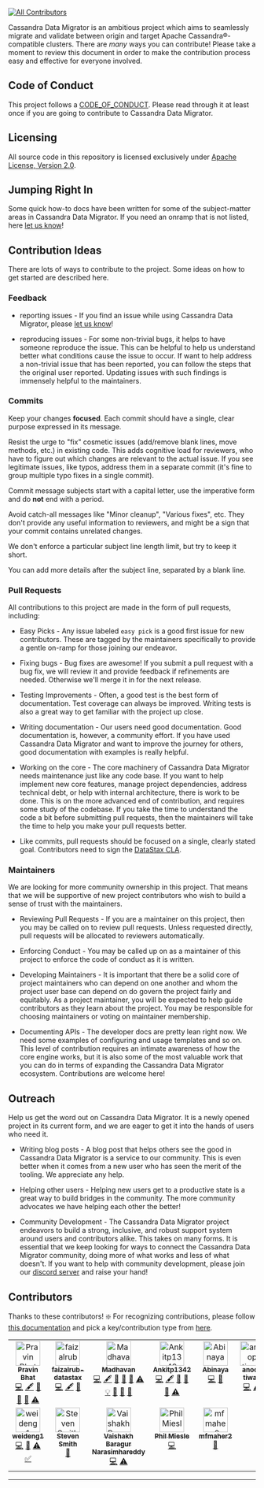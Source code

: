 [![All Contributors](https://img.shields.io/github/all-contributors/datastax/cassandra-data-migrator?color=ee8449&style=flat-square)](#contributors)

Cassandra Data Migrator is an ambitious project which aims to seamlessly migrate and validate between origin and target Apache Cassandra®-compatible clusters. There are *many* ways you can contribute! Please take a moment to review this document
in order to make the contribution process easy and effective for everyone involved.

## Code of Conduct

This project follows a [CODE_OF_CONDUCT](./CODE_OF_CONDUCT.md). Please read
through it at least once if you are going to contribute to Cassandra Data Migrator.

## Licensing

All source code in this repository is licensed exclusively under
[Apache License, Version 2.0](http://www.apache.org/licenses/LICENSE-2.0).

## Jumping Right In

Some quick how-to docs have been written for some of the subject-matter
areas in Cassandra Data Migrator. If you need an onramp that is not listed, here [let us know](https://github.com/datastax/cassandra-data-migrator/issues/new)!

## Contribution Ideas

There are lots of ways to contribute to the project. Some ideas on how to
get started are described here.

### Feedback

- reporting issues - If you find an issue while using Cassandra Data Migrator, please [let us know](https://github.com/datastax/cassandra-data-migrator/issues/new)!

- reproducing issues - For some non-trivial bugs, it helps to have someone reproduce the issue.
  This can be helpful to help us understand better what conditions cause the issue to occur. If want to help
  address a non-trivial issue that has been reported, you can follow the steps that the original user
  reported. Updating issues with such findings is immensely helpful to the maintainers.

### Commits

Keep your changes **focused**. Each commit should have a single, clear purpose expressed in its 
message.

Resist the urge to "fix" cosmetic issues (add/remove blank lines, move methods, etc.) in existing
code. This adds cognitive load for reviewers, who have to figure out which changes are relevant to
the actual issue. If you see legitimate issues, like typos, address them in a separate commit (it's
fine to group multiple typo fixes in a single commit).

Commit message subjects start with a capital letter, use the imperative form and do **not** end
with a period.

Avoid catch-all messages like "Minor cleanup", "Various fixes", etc. They don't provide any useful
information to reviewers, and might be a sign that your commit contains unrelated changes.

We don't enforce a particular subject line length limit, but try to keep it short.

You can add more details after the subject line, separated by a blank line.

### Pull Requests

All contributions to this project are made in the form of pull requests, including:

- Easy Picks - Any issue labeled `easy pick` is a good first issue for new contributors. These are tagged
  by the maintainers specifically to provide a gentle on-ramp for those joining our endeavor.

- Fixing bugs - Bug fixes are awesome! If you submit a pull request with a bug fix, we will review it
  and provide feedback if refinements are needed. Otherwise we'll merge it in for the next release.

- Testing Improvements - Often, a good test is the best form of documentation. Test coverage can always
  be improved. Writing tests is also a great way to get familiar with the project up close.

- Writing documentation - Our users need good documentation. Good documentation is, however, a community
  effort. If you have used Cassandra Data Migrator and want to improve the journey for others, good documentation
  with examples is really helpful.

- Working on the core - The core machinery of Cassandra Data Migrator needs maintenance just like any code base. If you
  want to help implement new core features, manage project dependencies, address technical debt, or help
  with internal architecture, there is work to be done. This is on the more advanced end of contribution,
  and requires some study of the codebase. If you take the time to understand the code a bit before submitting
  pull requests, then the maintainers will take the time to help you make your pull requests better.

- Like commits, pull requests should be focused on a single, clearly stated goal.
  Contributors need to sign the [DataStax CLA](https://cla.datastax.com/).

### Maintainers

We are looking for more community ownership in this project. That means that we will be supportive of
new project contributors who wish to build a sense of trust with the maintainers.

- Reviewing Pull Requests - If you are a maintainer on this project, then
  you may be called on to review pull requests. Unless requested directly,
  pull requests will be allocated to reviewers automatically.

- Enforcing Conduct - You may be called up on as a maintainer of this
  project to enforce the code of conduct as it is written.

- Developing Maintainers - It is important that there be a solid core of
  project maintainers who can depend on one another and whom the project
  user base can depend on do govern the project fairly and equitably. As a
  project maintainer, you will be expected to help guide contributors as
  they learn about the project. You may be responsible for choosing
  maintainers or voting on maintainer membership.

- Documenting APIs - The developer docs are pretty lean right now. We need
  some examples of configuring and usage templates and so on. This level of 
  contribution requires an intimate awareness of how the core engine works, 
  but it is also some of the most valuable work that you can do in terms of 
  expanding the Cassandra Data Migrator ecosystem. Contributions are welcome here!


## Outreach

Help us get the word out on Cassandra Data Migrator. It is a newly opened project in its current form, and we
are eager to get it into the hands of users who need it.

- Writing blog posts - A blog post that helps others see the good in
  Cassandra Data Migrator is a service to our community. This is even better when it
  comes from a new user who has seen the merit of the tooling. We
  appreciate any help.

- Helping other users - Helping new users get to a productive state is a
  great way to build bridges in the community. The more community
  advocates we have helping each other the better!

- Community Development - The Cassandra Data Migrator project endeavors to build a
  strong, inclusive, and robust support system around users and
  contributors alike. This takes on many forms. It is essential that we
  keep looking for ways to connect the Cassandra Data Migrator community, doing more of
  what works and less of what doesn't. If you want to help with community
  development, please join our
  [discord server](https://bit.ly/cassandra-workshop) and raise your hand!

## Contributors
Thanks to these contributors! :sparkle:
For recognizing contributions, please follow [this documentation](https://allcontributors.org/docs/en/bot/usage) and pick a key/contribution type from [here](https://allcontributors.org/docs/en/emoji-key).

<!-- ALL-CONTRIBUTORS-LIST:START - Do not remove or modify this section -->
<!-- prettier-ignore-start -->
<!-- markdownlint-disable -->
<table>
  <tbody>
    <tr>
      <td align="center" valign="top" width="16.66%"><a href="https://github.com/pravinbhat"><img src="https://avatars.githubusercontent.com/u/2746469?v=4?s=50" width="50px;" alt="Pravin Bhat"/><br /><sub><b>Pravin Bhat</b></sub></a><br /><a href="https://github.com/datastax/cassandra-data-migrator/commits?author=pravinbhat" title="Code">💻</a> <a href="#content-pravinbhat" title="Content">🖋</a> <a href="https://github.com/datastax/cassandra-data-migrator/commits?author=pravinbhat" title="Documentation">📖</a> <a href="#design-pravinbhat" title="Design">🎨</a> <a href="#maintenance-pravinbhat" title="Maintenance">🚧</a> <a href="https://github.com/datastax/cassandra-data-migrator/commits?author=pravinbhat" title="Tests">⚠️</a></td>
      <td align="center" valign="top" width="16.66%"><a href="https://github.com/faizalrub-datastax"><img src="https://avatars.githubusercontent.com/u/93143687?v=4?s=50" width="50px;" alt="faizalrub-datastax"/><br /><sub><b>faizalrub-datastax</b></sub></a><br /><a href="https://github.com/datastax/cassandra-data-migrator/commits?author=faizalrub-datastax" title="Code">💻</a> <a href="#content-faizalrub-datastax" title="Content">🖋</a> <a href="https://github.com/datastax/cassandra-data-migrator/pulls?q=is%3Apr+reviewed-by%3Afaizalrub-datastax" title="Reviewed Pull Requests">👀</a></td>
      <td align="center" valign="top" width="16.66%"><a href="https://github.com/msmygit"><img src="https://avatars.githubusercontent.com/u/19366623?v=4?s=50" width="50px;" alt="Madhavan"/><br /><sub><b>Madhavan</b></sub></a><br /><a href="https://github.com/datastax/cassandra-data-migrator/commits?author=msmygit" title="Code">💻</a> <a href="#content-msmygit" title="Content">🖋</a> <a href="https://github.com/datastax/cassandra-data-migrator/commits?author=msmygit" title="Documentation">📖</a> <a href="#design-msmygit" title="Design">🎨</a> <a href="#maintenance-msmygit" title="Maintenance">🚧</a> <a href="https://github.com/datastax/cassandra-data-migrator/commits?author=msmygit" title="Tests">⚠️</a> <a href="#example-msmygit" title="Examples">💡</a> <a href="#ideas-msmygit" title="Ideas, Planning, & Feedback">🤔</a> <a href="#promotion-msmygit" title="Promotion">📣</a> <a href="https://github.com/datastax/cassandra-data-migrator/pulls?q=is%3Apr+reviewed-by%3Amsmygit" title="Reviewed Pull Requests">👀</a></td>
      <td align="center" valign="top" width="16.66%"><a href="https://github.com/Ankitp1342"><img src="https://avatars.githubusercontent.com/u/19273939?v=4?s=50" width="50px;" alt="Ankitp1342"/><br /><sub><b>Ankitp1342</b></sub></a><br /><a href="https://github.com/datastax/cassandra-data-migrator/commits?author=Ankitp1342" title="Code">💻</a> <a href="#content-Ankitp1342" title="Content">🖋</a> <a href="https://github.com/datastax/cassandra-data-migrator/commits?author=Ankitp1342" title="Documentation">📖</a> <a href="#design-Ankitp1342" title="Design">🎨</a> <a href="#maintenance-Ankitp1342" title="Maintenance">🚧</a> <a href="https://github.com/datastax/cassandra-data-migrator/commits?author=Ankitp1342" title="Tests">⚠️</a></td>
      <td align="center" valign="top" width="16.66%"><a href="https://github.com/abinaya21"><img src="https://avatars.githubusercontent.com/u/17826577?v=4?s=50" width="50px;" alt="Abinaya"/><br /><sub><b>Abinaya</b></sub></a><br /><a href="https://github.com/datastax/cassandra-data-migrator/commits?author=abinaya21" title="Code">💻</a> <a href="#userTesting-abinaya21" title="User Testing">📓</a></td>
      <td align="center" valign="top" width="16.66%"><a href="https://github.com/anoop-datastax"><img src="https://avatars.githubusercontent.com/u/55256709?v=4?s=50" width="50px;" alt="anoop tiwari"/><br /><sub><b>anoop tiwari</b></sub></a><br /><a href="https://github.com/datastax/cassandra-data-migrator/commits?author=anoop-datastax" title="Code">💻</a> <a href="https://github.com/datastax/cassandra-data-migrator/commits?author=anoop-datastax" title="Tests">⚠️</a></td>
    </tr>
    <tr>
      <td align="center" valign="top" width="16.66%"><a href="https://github.com/weideng1"><img src="https://avatars.githubusercontent.com/u/5520525?v=4?s=50" width="50px;" alt="weideng1"/><br /><sub><b>weideng1</b></sub></a><br /><a href="https://github.com/datastax/cassandra-data-migrator/commits?author=weideng1" title="Code">💻</a> <a href="#tool-weideng1" title="Tools">🔧</a> <a href="https://github.com/datastax/cassandra-data-migrator/commits?author=weideng1" title="Tests">⚠️</a> <a href="#tutorial-weideng1" title="Tutorials">✅</a></td>
      <td align="center" valign="top" width="16.66%"><a href="https://github.com/ssdatastax"><img src="https://avatars.githubusercontent.com/u/32074414?v=4?s=50" width="50px;" alt="Steven Smith"/><br /><sub><b>Steven Smith</b></sub></a><br /><a href="https://github.com/datastax/cassandra-data-migrator/commits?author=ssdatastax" title="Documentation">📖</a></td>
      <td align="center" valign="top" width="16.66%"><a href="https://github.com/vaishakhbn"><img src="https://avatars.githubusercontent.com/u/2619002?v=4?s=50" width="50px;" alt="Vaishakh Baragur Narasimhareddy"/><br /><sub><b>Vaishakh Baragur Narasimhareddy</b></sub></a><br /><a href="https://github.com/datastax/cassandra-data-migrator/commits?author=vaishakhbn" title="Code">💻</a> <a href="https://github.com/datastax/cassandra-data-migrator/commits?author=vaishakhbn" title="Tests">⚠️</a></td>
      <td align="center" valign="top" width="16.66%"><a href="https://github.com/mieslep"><img src="https://avatars.githubusercontent.com/u/5420540?v=4?s=50" width="50px;" alt="Phil Miesle"/><br /><sub><b>Phil Miesle</b></sub></a><br /><a href="https://github.com/datastax/cassandra-data-migrator/commits?author=mieslep" title="Code">💻</a></td>
      <td align="center" valign="top" width="16.66%"><a href="https://github.com/mfmaher2"><img src="https://avatars.githubusercontent.com/u/64795956?v=4?s=50" width="50px;" alt="mfmaher2"/><br /><sub><b>mfmaher2</b></sub></a><br /><a href="https://github.com/datastax/cassandra-data-migrator/pulls?q=is%3Apr+reviewed-by%3Amfmaher2" title="Reviewed Pull Requests">👀</a></td>
    </tr>
  </tbody>
</table>

<!-- markdownlint-restore -->
<!-- prettier-ignore-end -->

<!-- ALL-CONTRIBUTORS-LIST:END -->

---
